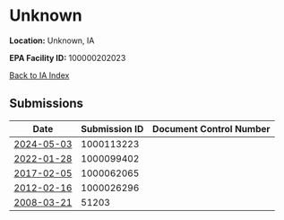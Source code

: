 # Unknown

**Location:** Unknown, IA

**EPA Facility ID:** 100000202023

[Back to IA Index](../../index.md)

## Submissions

| Date | Submission ID | Document Control Number |
|------|--------------|-------------------------|
| [2024-05-03](submissions/1000113223.md) | 1000113223 |  |
| [2022-01-28](submissions/1000099402.md) | 1000099402 |  |
| [2017-02-05](submissions/1000062065.md) | 1000062065 |  |
| [2012-02-16](submissions/1000026296.md) | 1000026296 |  |
| [2008-03-21](submissions/51203.md) | 51203 |  |
